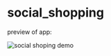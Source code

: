 # social_shopping

preview of app:


![social shoping demo](https://user-images.githubusercontent.com/51330668/107882651-d7225780-6eff-11eb-9af5-e1afe72c43a9.gif)
